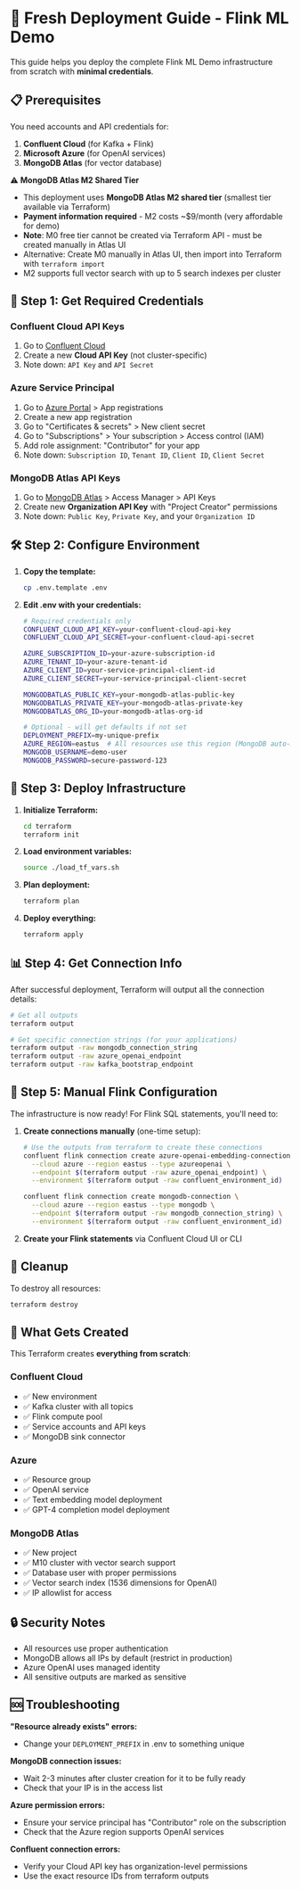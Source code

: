 # 🚀 Fresh Deployment Guide - Flink ML Demo

This guide helps you deploy the complete Flink ML Demo infrastructure from scratch with **minimal credentials**.

## 📋 Prerequisites

You need accounts and API credentials for:
1. **Confluent Cloud** (for Kafka + Flink)
2. **Microsoft Azure** (for OpenAI services)
3. **MongoDB Atlas** (for vector database)

⚠️ **MongoDB Atlas M2 Shared Tier**
- This deployment uses **MongoDB Atlas M2 shared tier** (smallest tier available via Terraform)
- **Payment information required** - M2 costs ~$9/month (very affordable for demo)
- **Note**: M0 free tier cannot be created via Terraform API - must be created manually in Atlas UI
- Alternative: Create M0 manually in Atlas UI, then import into Terraform with `terraform import`
- M2 supports full vector search with up to 5 search indexes per cluster

## 🔑 Step 1: Get Required Credentials

### Confluent Cloud API Keys
1. Go to [Confluent Cloud](https://confluent.cloud/settings/api-keys)
2. Create a new **Cloud API Key** (not cluster-specific)
3. Note down: `API Key` and `API Secret`

### Azure Service Principal
1. Go to [Azure Portal](https://portal.azure.com) > App registrations
2. Create a new app registration
3. Go to "Certificates & secrets" > New client secret
4. Go to "Subscriptions" > Your subscription > Access control (IAM)
5. Add role assignment: "Contributor" for your app
6. Note down: `Subscription ID`, `Tenant ID`, `Client ID`, `Client Secret`

### MongoDB Atlas API Keys
1. Go to [MongoDB Atlas](https://cloud.mongodb.com) > Access Manager > API Keys
2. Create new **Organization API Key** with "Project Creator" permissions
3. Note down: `Public Key`, `Private Key`, and your `Organization ID`

## 🛠️ Step 2: Configure Environment

1. **Copy the template:**
   ```bash
   cp .env.template .env
   ```

2. **Edit .env with your credentials:**
   ```bash
   # Required credentials only
   CONFLUENT_CLOUD_API_KEY=your-confluent-cloud-api-key
   CONFLUENT_CLOUD_API_SECRET=your-confluent-cloud-api-secret

   AZURE_SUBSCRIPTION_ID=your-azure-subscription-id
   AZURE_TENANT_ID=your-azure-tenant-id
   AZURE_CLIENT_ID=your-service-principal-client-id
   AZURE_CLIENT_SECRET=your-service-principal-client-secret

   MONGODBATLAS_PUBLIC_KEY=your-mongodb-atlas-public-key
   MONGODBATLAS_PRIVATE_KEY=your-mongodb-atlas-private-key
   MONGODBATLAS_ORG_ID=your-mongodb-atlas-org-id

   # Optional - will get defaults if not set
   DEPLOYMENT_PREFIX=my-unique-prefix
   AZURE_REGION=eastus  # All resources use this region (MongoDB auto-maps to EAST_US)
   MONGODB_USERNAME=demo-user
   MONGODB_PASSWORD=secure-password-123
   ```

## 🚀 Step 3: Deploy Infrastructure

1. **Initialize Terraform:**
   ```bash
   cd terraform
   terraform init
   ```

2. **Load environment variables:**
   ```bash
   source ./load_tf_vars.sh
   ```

3. **Plan deployment:**
   ```bash
   terraform plan
   ```

4. **Deploy everything:**
   ```bash
   terraform apply
   ```

## 📊 Step 4: Get Connection Info

After successful deployment, Terraform will output all the connection details:

```bash
# Get all outputs
terraform output

# Get specific connection strings (for your applications)
terraform output -raw mongodb_connection_string
terraform output -raw azure_openai_endpoint
terraform output -raw kafka_bootstrap_endpoint
```

## 🔗 Step 5: Manual Flink Configuration

The infrastructure is now ready! For Flink SQL statements, you'll need to:

1. **Create connections manually** (one-time setup):
   ```bash
   # Use the outputs from terraform to create these connections
   confluent flink connection create azure-openai-embedding-connection \
     --cloud azure --region eastus --type azureopenai \
     --endpoint $(terraform output -raw azure_openai_endpoint) \
     --environment $(terraform output -raw confluent_environment_id)

   confluent flink connection create mongodb-connection \
     --cloud azure --region eastus --type mongodb \
     --endpoint $(terraform output -raw mongodb_connection_string) \
     --environment $(terraform output -raw confluent_environment_id)
   ```

2. **Create your Flink statements** via Confluent Cloud UI or CLI

## 🧹 Cleanup

To destroy all resources:
```bash
terraform destroy
```

## 🎯 What Gets Created

This Terraform creates **everything from scratch**:

### Confluent Cloud
- ✅ New environment
- ✅ Kafka cluster with all topics
- ✅ Flink compute pool
- ✅ Service accounts and API keys
- ✅ MongoDB sink connector

### Azure
- ✅ Resource group
- ✅ OpenAI service
- ✅ Text embedding model deployment
- ✅ GPT-4 completion model deployment

### MongoDB Atlas
- ✅ New project
- ✅ M10 cluster with vector search support
- ✅ Database user with proper permissions
- ✅ Vector search index (1536 dimensions for OpenAI)
- ✅ IP allowlist for access

## 🔒 Security Notes

- All resources use proper authentication
- MongoDB allows all IPs by default (restrict in production)
- Azure OpenAI uses managed identity
- All sensitive outputs are marked as sensitive

## 🆘 Troubleshooting

**"Resource already exists" errors:**
- Change your `DEPLOYMENT_PREFIX` in .env to something unique

**MongoDB connection issues:**
- Wait 2-3 minutes after cluster creation for it to be fully ready
- Check that your IP is in the access list

**Azure permission errors:**
- Ensure your service principal has "Contributor" role on the subscription
- Check that the Azure region supports OpenAI services

**Confluent connection errors:**
- Verify your Cloud API key has organization-level permissions
- Use the exact resource IDs from terraform outputs
